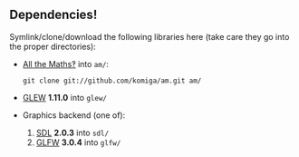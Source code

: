 
## Dependencies!

Symlink/clone/download the following libraries here (take care they go
into the proper directories):

* [All the Maths‽](https://github.com/komiga/am) into `am/`:

  `git clone git://github.com/komiga/am.git am/`

* [GLEW](http://glew.sourceforge.net/index.html) **1.11.0** into `glew/`

* Graphics backend (one of):

  1. [SDL](http://libsdl.org/download-2.0.php) **2.0.3** into `sdl/`
  2. [GLFW](http://www.glfw.org/download.html) **3.0.4** into `glfw/`
